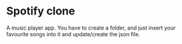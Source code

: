 # Spotify clone

A music player app.
You have to create a folder, and just insert your favourite songs into it and update/create the json file.